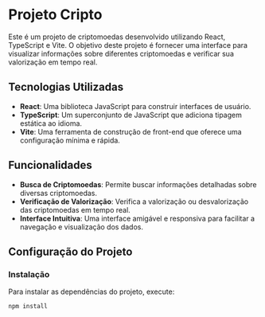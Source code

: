 # Projeto Cripto

Este é um projeto de criptomoedas desenvolvido utilizando React, TypeScript e Vite. O objetivo deste projeto é fornecer uma interface para visualizar informações sobre diferentes criptomoedas e verificar sua valorização em tempo real.

## Tecnologias Utilizadas

- **React**: Uma biblioteca JavaScript para construir interfaces de usuário.
- **TypeScript**: Um superconjunto de JavaScript que adiciona tipagem estática ao idioma.
- **Vite**: Uma ferramenta de construção de front-end que oferece uma configuração mínima e rápida.

## Funcionalidades

- **Busca de Criptomoedas**: Permite buscar informações detalhadas sobre diversas criptomoedas.
- **Verificação de Valorização**: Verifica a valorização ou desvalorização das criptomoedas em tempo real.
- **Interface Intuitiva**: Uma interface amigável e responsiva para facilitar a navegação e visualização dos dados.

## Configuração do Projeto

### Instalação

Para instalar as dependências do projeto, execute:

```bash
npm install
